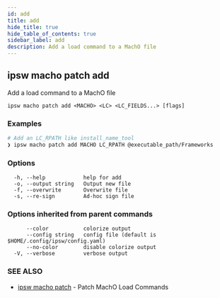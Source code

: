 ```yaml
---
id: add
title: add
hide_title: true
hide_table_of_contents: true
sidebar_label: add
description: Add a load command to a MachO file
---
```

## ipsw macho patch add

Add a load command to a MachO file

```
ipsw macho patch add <MACHO> <LC> <LC_FIELDS...> [flags]
```

### Examples

```bash
# Add an LC_RPATH like install_name_tool
❯ ipsw macho patch add MACHO LC_RPATH @executable_path/Frameworks
```

### Options

```
  -h, --help            help for add
  -o, --output string   Output new file
  -f, --overwrite       Overwrite file
  -s, --re-sign         Ad-hoc sign file
```

### Options inherited from parent commands

```
      --color           colorize output
      --config string   config file (default is $HOME/.config/ipsw/config.yaml)
      --no-color        disable colorize output
  -V, --verbose         verbose output
```

### SEE ALSO

* [ipsw macho patch](/docs/cli/ipsw/macho/patch)	 - Patch MachO Load Commands

